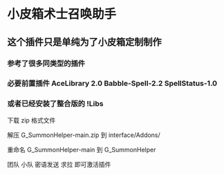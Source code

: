 # 小皮箱术士召唤助手
## 这个插件只是单纯为了小皮箱定制制作 
### 参考了很多同类型的插件
### 必要前置插件 AceLibrary 2.0 Babble-Spell-2.2 SpellStatus-1.0
### 或者已经安装了整合版的 !Libs
下载 zip 格式文件

解压 G_SummonHelper-main.zip 到 interface/Addons/

重命名 G_SummonHelper-main 到 G_SummonHelper

团队 小队 密语发送 求拉 即可激活插件
